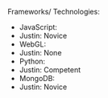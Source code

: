 Frameworks/ Technologies:
- JavaScript:
-   Justin: Novice
- WebGL:
-   Justin: None
- Python:
-   Justin: Competent
- MongoDB:
-   Justin: Novice
